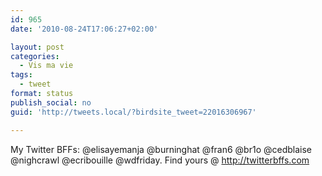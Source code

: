 ```yaml
---
id: 965
date: '2010-08-24T17:06:27+02:00'

layout: post
categories:
  - Vis ma vie
tags:
  - tweet
format: status
publish_social: no
guid: 'http://tweets.local/?birdsite_tweet=22016306967'

---
```


My Twitter BFFs: @elisayemanja @burninghat @fran6 @br1o @cedblaise @nighcrawl @ecribouille @wdfriday. Find yours @ http://twitterbffs.com